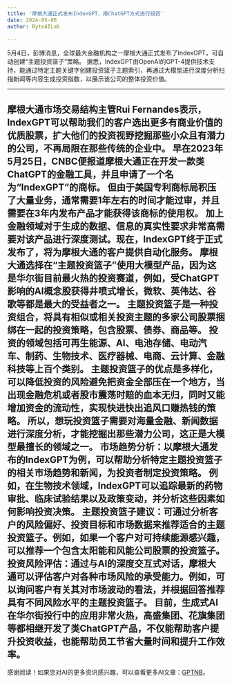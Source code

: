 ```yaml
---
title: '摩根大通正式发布IndexGPT，用ChatGPT方式进行投资'
date: 2024-05-06
author: ByteAILab

---
```


5月4日，彭博消息，全球最大金融机构之一摩根大通正式发布了IndexGPT，可自动创建“主题投资篮子”策略。
据悉，IndexGPT由OpenAI的GPT-4提供技术支持，能通过特定主题关键字创建投资篮子主题索引，再通过大模型进行深度分析扫描新闻等内容生成投资指数，以展示该公司的整体投资价值。

---

摩根大通市场交易结构主管Rui Fernandes表示，IndexGPT可以帮助我们的客户选出更多有商业价值的优质股票，扩大他们的投资视野挖掘那些小众且有潜力的公司，不再局限在那些传统的企业中。
早在2023年5月25日，CNBC便报道摩根大通正在开发一款类ChatGPT的金融工具，并且申请了一个名为“IndexGPT”的商标。
但由于美国专利商标局积压了大量业务，通常需要1年左右的时间才能过审，并且需要在3年内发布产品才能获得该商标的使用权。
加上金融领域对于生成的数据、信息的真实性要求非常高需要对该产品进行深度测试。现在，IndexGPT终于正式发布了，将为摩根大通的客户提供自动化服务。
摩根大通选择在“主题投资篮子”使用大模型产品，因为这是华尔街目前最火热的投资赛道，例如，受ChatGPT影响的AI概念股获得井喷式增长，微软、英伟达、谷歌等都是最大的受益者之一。
主题投资篮子是一种投资组合，将具有相似或相关投资主题的多家公司股票捆绑在一起的投资策略，包含股票、债券、商品等。
投资的领域包括可再生能源、AI、电池存储、电动汽车、制药、生物技术、医疗器械、电商、云计算、金融科技等上百个类别。
主题投资篮子的优点是多样化，可以降低投资的风险避免把资金全部压在一个地方，当出现金融危机或者股市震荡时赔的血本无归，同时又能增加资金的流动性，实现快进快出追风口赚热钱的策略。
所以，想玩投资篮子需要对海量金融、新闻数据进行深度分析，才能挖掘出那些潜力公司，这正是大模型最擅长的领域之一。
市场趋势分析：以摩根大通发布的IndexGPT为例，可以帮助分析特定主题投资篮子的相关市场趋势和新闻，为投资者制定投资策略。
例如，在生物技术领域，IndexGPT可以追踪最新的药物审批、临床试验结果以及政策变动，并分析这些因素如何影响投资决策。
主题投资篮子建议：可通过分析客户的风险偏好、投资目标和市场数据来推荐适合的主题投资篮子。例如，如果一个客户对可持续能源感兴趣，可以推荐一个包含太阳能和风能公司股票的投资篮子。
投资风险评估：通过与AI的深度交互式对话，摩根大通可以评估客户对各种市场风险的承受能力。例如，可以询问客户有关其对市场波动的看法，并根据回答推荐具有不同风险水平的主题投资篮子。
目前，生成式AI在华尔街投行中的应用非常火热，高盛集团、花旗集团等都相继开发了类ChatGPT产品，不仅能帮助客户提升投资收益，也能帮助员工节省大量时间和提升工作效率。
---
感谢阅读！如果您对AI的更多资讯感兴趣，可以查看更多AI文章：[GPTNB](https://gptnb.com)。